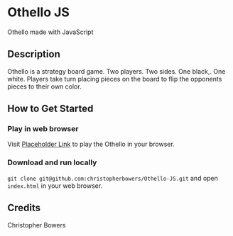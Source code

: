 # Othello JS
Othello made with JavaScript

## Description

Othello is a strategy board game. Two players. Two sides. One black,. One white. Players take turn placing pieces on the board to flip the opponents pieces to their own color.

## How to Get Started

### Play in web browser

Visit [Placeholder Link](#) to play the Othello in your browser. 

### Download and run locally

`git clone git@github.com:christopherbowers/Othello-JS.git` and open `index.html` in your web browser.

## Credits

Christopher Bowers